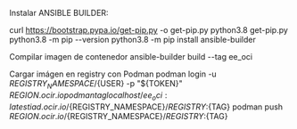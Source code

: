 Instalar ANSIBLE BUILDER:

curl https://bootstrap.pypa.io/get-pip.py -o get-pip.py
python3.8 get-pip.py
python3.8 -m pip --version
python3.8 -m pip install ansible-builder 


Compilar imagen de contenedor
ansible-builder build --tag ee_oci

Cargar imágen en registry con Podman
podman login -u ${REGISTRY_NAMESPACE}/${USER} -p "${TOKEN}" ${REGION}.ocir.io
podman tag localhost/ee_oci:latest iad.ocir.io/${REGISTRY_NAMESPACE}/${REGISTRY}:${TAG}
podman push ${REGION}.ocir.io/${REGISTRY_NAMESPACE}/${REGISTRY}:${TAG}
